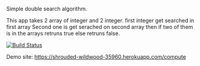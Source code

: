 Simple double search algorithm.

This app takes 2 array of integer and 2 integer. first integer get searched in first array
Second one is get serached on second array then if two of them is in the arrays retruns true
else retruns false.

[![Build Status](https://travis-ci.org/Hexa14/Odev1.svg?branch=master)](https://travis-ci.org/Hexa14/Odev1)

Demo site: https://shrouded-wildwood-35960.herokuapp.com/compute
